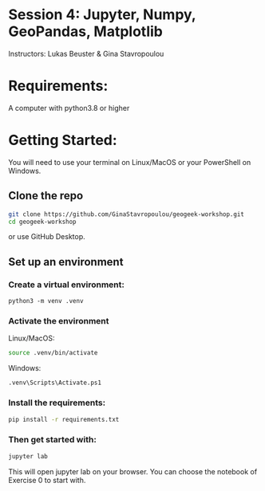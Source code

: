 

# Session 4: Jupyter, Numpy, GeoPandas, Matplotlib

Instructors: Lukas Beuster & Gina Stavropoulou


# Requirements: 

A computer with python3.8 or higher


# Getting Started:

You will need to use your terminal on Linux/MacOS or your PowerShell on Windows. 


##  Clone the repo

```bash
git clone https://github.com/GinaStavropoulou/geogeek-workshop.git
cd geogeek-workshop
```

or use GitHub Desktop.

## Set up an environment

### Create a virtual environment:
```
python3 -m venv .venv
```

### Activate the environment 

Linux/MacOS:
```bash
source .venv/bin/activate
```

Windows:
```
.venv\Scripts\Activate.ps1
```

### Install the requirements:
```bash
pip install -r requirements.txt
```

### Then get started with:

```bash
jupyter lab
```

This will open jupyter lab on your browser. You can choose the notebook of Exercise 0 to start with. 